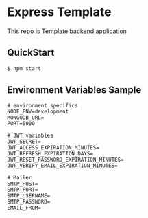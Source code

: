 # Express Template

This repo is Template backend application

## QuickStart

```bash
$ npm start
```

## Environment Variables Sample
```
# environment specifics
NODE_ENV=development
MONGODB_URL=
PORT=5000

# JWT variables
JWT_SECRET=
JWT_ACCESS_EXPIRATION_MINUTES=
JWT_REFRESH_EXPIRATION_DAYS=
JWT_RESET_PASSWORD_EXPIRATION_MINUTES=
JWT_VERIFY_EMAIL_EXPIRATION_MINUTES=

# Mailer
SMTP_HOST=
SMTP_PORT=
SMTP_USERNAME=
SMTP_PASSWORD=
EMAIL_FROM=
```
